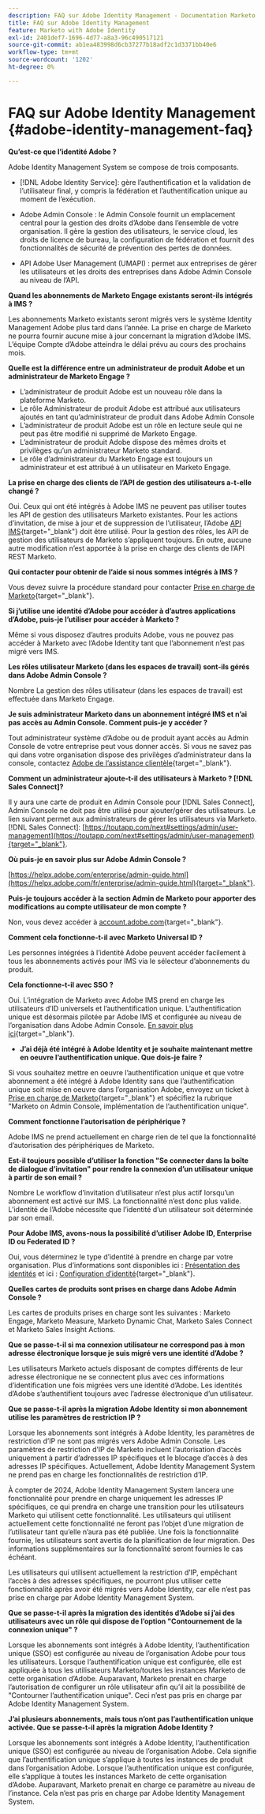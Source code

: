 ```yaml
---
description: FAQ sur Adobe Identity Management - Documentation Marketo - Documentation du produit
title: FAQ sur Adobe Identity Management
feature: Marketo with Adobe Identity
exl-id: 2401def7-1696-4d77-a8a3-96c490517121
source-git-commit: ab1ea483998d6cb37277b18adf2c1d3371bb40e6
workflow-type: tm+mt
source-wordcount: '1202'
ht-degree: 0%

---
```


# FAQ sur Adobe Identity Management {#adobe-identity-management-faq}

**Qu’est-ce que l’identité Adobe ?**

Adobe Identity Management System se compose de trois composants.

* [!DNL Adobe Identity Service]: gère l’authentification et la validation de l’utilisateur final, y compris la fédération et l’authentification unique au moment de l’exécution.

* Adobe Admin Console : le Admin Console fournit un emplacement central pour la gestion des droits d’Adobe dans l’ensemble de votre organisation. Il gère la gestion des utilisateurs, le service cloud, les droits de licence de bureau, la configuration de fédération et fournit des fonctionnalités de sécurité de prévention des pertes de données.

* API Adobe User Management (UMAPI) : permet aux entreprises de gérer les utilisateurs et les droits des entreprises dans Adobe Admin Console au niveau de l’API.

**Quand les abonnements de Marketo Engage existants seront-ils intégrés à IMS ?**

Les abonnements Marketo existants seront migrés vers le système Identity Management Adobe plus tard dans l’année. La prise en charge de Marketo ne pourra fournir aucune mise à jour concernant la migration d’Adobe IMS. L’équipe Compte d’Adobe atteindra le délai prévu au cours des prochains mois.

**Quelle est la différence entre un administrateur de produit Adobe et un administrateur de Marketo Engage ?**

* L’administrateur de produit Adobe est un nouveau rôle dans la plateforme Marketo.
* Le rôle Administrateur de produit Adobe est attribué aux utilisateurs ajoutés en tant qu’administrateur de produit dans Adobe Admin Console
* L’administrateur de produit Adobe est un rôle en lecture seule qui ne peut pas être modifié ni supprimé de Marketo Engage.
* L’administrateur de produit Adobe dispose des mêmes droits et privilèges qu’un administrateur Marketo standard.
* Le rôle d’administrateur du Marketo Engage est toujours un administrateur et est attribué à un utilisateur en Marketo Engage.

**La prise en charge des clients de l’API de gestion des utilisateurs a-t-elle changé ?**

Oui. Ceux qui ont été intégrés à Adobe IMS ne peuvent pas utiliser toutes les API de gestion des utilisateurs Marketo existantes. Pour les actions d’invitation, de mise à jour et de suppression de l’utilisateur, l’Adobe [API IMS](https://www.adobe.io/apis/experienceplatform/umapi-new.html){target="_blank"} doit être utilisé. Pour la gestion des rôles, les API de gestion des utilisateurs de Marketo s’appliquent toujours. En outre, aucune autre modification n’est apportée à la prise en charge des clients de l’API REST Marketo.

**Qui contacter pour obtenir de l’aide si nous sommes intégrés à IMS ?**

Vous devez suivre la procédure standard pour contacter [Prise en charge de Marketo](https://nation.marketo.com/t5/support/ct-p/Support){target="_blank"}.

**Si j’utilise une identité d’Adobe pour accéder à d’autres applications d’Adobe, puis-je l’utiliser pour accéder à Marketo ?**

Même si vous disposez d’autres produits Adobe, vous ne pouvez pas accéder à Marketo avec l’Adobe Identity tant que l’abonnement n’est pas migré vers IMS.

**Les rôles utilisateur Marketo (dans les espaces de travail) sont-ils gérés dans Adobe Admin Console ?**

Nombre La gestion des rôles utilisateur (dans les espaces de travail) est effectuée dans Marketo Engage.

**Je suis administrateur Marketo dans un abonnement intégré IMS et n’ai pas accès au Admin Console. Comment puis-je y accéder ?**

Tout administrateur système d’Adobe ou de produit ayant accès au Admin Console de votre entreprise peut vous donner accès. Si vous ne savez pas qui dans votre organisation dispose des privilèges d’administrateur dans la console, contactez [Adobe de l’assistance clientèle](https://helpx.adobe.com/contact.html){target="_blank"}.

**Comment un administrateur ajoute-t-il des utilisateurs à Marketo ? [!DNL Sales Connect]?**

Il y aura une carte de produit en Admin Console pour [!DNL Sales Connect], Admin Console ne doit pas être utilisé pour ajouter/gérer des utilisateurs. Le lien suivant permet aux administrateurs de gérer les utilisateurs via Marketo. [!DNL Sales Connect]: [https://toutapp.com/next#settings/admin/user-management](https://toutapp.com/next#settings/admin/user-management){target="_blank"}.

**Où puis-je en savoir plus sur Adobe Admin Console ?**

[https://helpx.adobe.com/enterprise/admin-guide.html](https://helpx.adobe.com/fr/enterprise/admin-guide.html){target="_blank"}.

**Puis-je toujours accéder à la section Admin de Marketo pour apporter des modifications au compte utilisateur de mon compte ?**

Non, vous devez accéder à [account.adobe.com](https://account.adobe.com){target="_blank"}.

**Comment cela fonctionne-t-il avec Marketo Universal ID ?**

Les personnes intégrées à l’identité Adobe peuvent accéder facilement à tous les abonnements activés pour IMS via le sélecteur d’abonnements du produit.

**Cela fonctionne-t-il avec SSO ?**

Oui. L’intégration de Marketo avec Adobe IMS prend en charge les utilisateurs d’ID universels et l’authentification unique. L’authentification unique est désormais pilotée par Adobe IMS et configurée au niveau de l’organisation dans Adobe Admin Console. [En savoir plus ici](https://helpx.adobe.com/enterprise/using/set-up-identity.html){target="_blank"}.

* **J’ai déjà été intégré à Adobe Identity et je souhaite maintenant mettre en oeuvre l’authentification unique. Que dois-je faire ?**

Si vous souhaitez mettre en oeuvre l’authentification unique et que votre abonnement a été intégré à Adobe Identity sans que l’authentification unique soit mise en oeuvre dans l’organisation Adobe, envoyez un ticket à [Prise en charge de Marketo](https://nation.marketo.com/){target="_blank"} et spécifiez la rubrique &quot;Marketo on Admin Console, implémentation de l’authentification unique&quot;.

**Comment fonctionne l’autorisation de périphérique ?**

Adobe IMS ne prend actuellement en charge rien de tel que la fonctionnalité d’autorisation des périphériques de Marketo.

**Est-il toujours possible d’utiliser la fonction &quot;Se connecter dans la boîte de dialogue d’invitation&quot; pour rendre la connexion d’un utilisateur unique à partir de son email ?**

Nombre Le workflow d’invitation d’utilisateur n’est plus actif lorsqu’un abonnement est activé sur IMS. La fonctionnalité n’est donc plus valide. L’identité de l’Adobe nécessite que l’identité d’un utilisateur soit déterminée par son email.

**Pour Adobe IMS, avons-nous la possibilité d’utiliser Adobe ID, Enterprise ID ou Federated ID ?**

Oui, vous déterminez le type d’identité à prendre en charge par votre organisation. Plus d’informations sont disponibles ici : [Présentation des identités](https://helpx.adobe.com/enterprise/using/identity.html) et ici : [Configuration d’identité](https://helpx.adobe.com/enterprise/using/set-up-identity.html){target="_blank"}.

**Quelles cartes de produits sont prises en charge dans Adobe Admin Console ?**

Les cartes de produits prises en charge sont les suivantes : Marketo Engage, Marketo Measure, Marketo Dynamic Chat, Marketo Sales Connect et Marketo Sales Insight Actions.

**Que se passe-t-il si ma connexion utilisateur ne correspond pas à mon adresse électronique lorsque je suis migré vers une identité d’Adobe ?**

Les utilisateurs Marketo actuels disposant de comptes différents de leur adresse électronique ne se connectent plus avec ces informations d’identification une fois migrées vers une identité d’Adobe. Les identités d’Adobe s’authentifient toujours avec l’adresse électronique d’un utilisateur.

**Que se passe-t-il après la migration Adobe Identity si mon abonnement utilise les paramètres de restriction IP ?**

Lorsque les abonnements sont intégrés à Adobe Identity, les paramètres de restriction d’IP ne sont pas migrés vers Adobe Admin Console. Les paramètres de restriction d’IP de Marketo incluent l’autorisation d’accès uniquement à partir d’adresses IP spécifiques et le blocage d’accès à des adresses IP spécifiques. Actuellement, Adobe Identity Management System ne prend pas en charge les fonctionnalités de restriction d’IP.

À compter de 2024, Adobe Identity Management System lancera une fonctionnalité pour prendre en charge uniquement les adresses IP spécifiques, ce qui prendra en charge une transition pour les utilisateurs Marketo qui utilisent cette fonctionnalité. Les utilisateurs qui utilisent actuellement cette fonctionnalité ne feront pas l’objet d’une migration de l’utilisateur tant qu’elle n’aura pas été publiée. Une fois la fonctionnalité fournie, les utilisateurs sont avertis de la planification de leur migration. Des informations supplémentaires sur la fonctionnalité seront fournies le cas échéant.

Les utilisateurs qui utilisent actuellement la restriction d’IP, empêchant l’accès à des adresses spécifiques, ne pourront plus utiliser cette fonctionnalité après avoir été migrés vers Adobe Identity, car elle n’est pas prise en charge par Adobe Identity Management System.

**Que se passe-t-il après la migration des identités d’Adobe si j’ai des utilisateurs avec un rôle qui dispose de l’option &quot;Contournement de la connexion unique&quot; ?**

Lorsque les abonnements sont intégrés à Adobe Identity, l’authentification unique (SSO) est configurée au niveau de l’organisation Adobe pour tous les utilisateurs. Lorsque l’authentification unique est configurée, elle est appliquée à tous les utilisateurs Marketo/toutes les instances Marketo de cette organisation d’Adobe. Auparavant, Marketo prenait en charge l’autorisation de configurer un rôle utilisateur afin qu’il ait la possibilité de &quot;Contourner l’authentification unique&quot;. Ceci n’est pas pris en charge par Adobe Identity Management System.

**J’ai plusieurs abonnements, mais tous n’ont pas l’authentification unique activée. Que se passe-t-il après la migration Adobe Identity ?**

Lorsque les abonnements sont intégrés à Adobe Identity, l’authentification unique (SSO) est configurée au niveau de l’organisation Adobe. Cela signifie que l’authentification unique s’applique à toutes les instances de produit dans l’organisation Adobe. Lorsque l’authentification unique est configurée, elle s’applique à toutes les instances Marketo de cette organisation d’Adobe. Auparavant, Marketo prenait en charge ce paramètre au niveau de l’instance. Cela n’est pas pris en charge par Adobe Identity Management System.
